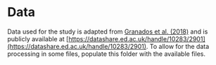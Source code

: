 # Data

Data used for the study is adapted from [Granados et al. (2018)](https://www.pnas.org/doi/abs/10.1073/pnas.1716659115) and is publicly available at [https://datashare.ed.ac.uk/handle/10283/2901](https://datashare.ed.ac.uk/handle/10283/2901). To allow for the data processing in some files, populate this folder with the available files.